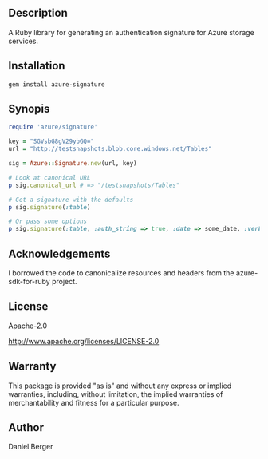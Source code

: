 ## Description

A Ruby library for generating an authentication signature for Azure storage services.

## Installation

`gem install azure-signature`

## Synopis

  ```ruby
  require 'azure/signature'

  key = "SGVsbG8gV29ybGQ="
  url = "http://testsnapshots.blob.core.windows.net/Tables"

  sig = Azure::Signature.new(url, key)

  # Look at canonical URL
  p sig.canonical_url # => "/testsnapshots/Tables"

  # Get a signature with the defaults
  p sig.signature(:table)

  # Or pass some options
  p sig.signature(:table, :auth_string => true, :date => some_date, :verb => 'PUT')
  ```

## Acknowledgements

I borrowed the code to canonicalize resources and headers from the
azure-sdk-for-ruby project.

## License

Apache-2.0

http://www.apache.org/licenses/LICENSE-2.0

## Warranty

This package is provided "as is" and without any express or
implied warranties, including, without limitation, the implied
warranties of merchantability and fitness for a particular purpose.

## Author

Daniel Berger
